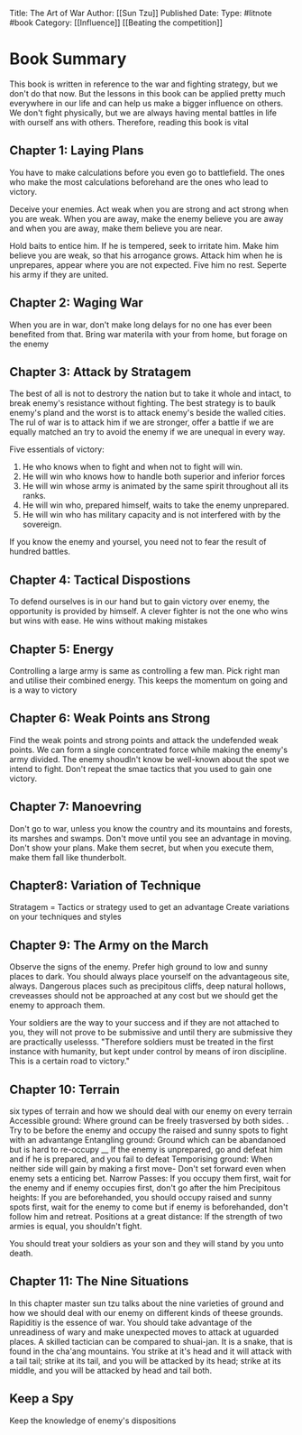 Title: The Art of War
Author: [[Sun Tzu]]
Published Date:
Type: #litnote #book 
Category: [[Influence]] [[Beating the competition]]

# Book Summary
This book is written in reference to the war and fighting strategy, but we don't do that now. But the lessons in this book can be applied pretty much everywhere in our life and can help us make a bigger influence on others.
We don't fight physically, but we are always having mental battles in life with ourself ans with others. Therefore, reading this book is vital
## Chapter 1: Laying Plans
You have to make calculations before you even go to battlefield. The ones who make the most calculations beforehand are the ones who lead to victory.

Deceive your enemies. Act weak when you are strong and act strong when you are weak. When you are away, make the enemy believe you are away and when you are away, make them believe you are near.

Hold baits to entice him. If he is tempered, seek to irritate him. Make him believe you are weak, so that his arrogance grows. Attack him when he is unprepares, appear where you are not expected. Five him no rest. Seperte his army if they are united.

## Chapter 2: Waging War
When you are in war, don't make long delays for no one has ever been benefited from that. 
Bring war materila with your from home, but forage on the enemy

## Chapter 3: Attack by Stratagem
The best of all is not to destrory the nation but to take it whole and intact, to break enemy's resistance without fighting. 
The best strategy is to baulk enemy's pland and the worst is to attack enemy's beside the walled cities.
The rul of war is to attack him if we are stronger, offer a battle if we are equally matched an try to avoid the enemy if we are unequal in every way.

Five essentials of victory:
1. He who knows when to fight and when not to fight will win.
2. He will win who knows how to handle both superior and inferior forces
3. He will win whose army is animated by the same spirit throughout all its ranks.
4. He will win who, prepared himself, waits to take the enemy unprepared.
5. He will win who has military capacity and is not interfered with by the sovereign.

If you know the enemy and yoursel, you need not to fear the result of hundred battles.

## Chapter 4: Tactical Dispostions
To defend ourselves is in our hand but to gain victory over enemy, the opportunity is provided by himself. A clever fighter is not the one who wins but wins with ease. He wins without making mistakes

## Chapter 5: Energy
 Controlling a large army is same as controlling a few man. Pick right man and utilise their combined energy. This keeps the momentum on going and is a way to victory
 
## Chapter 6: Weak Points ans Strong 
Find the weak points and strong points and attack the undefended weak points. We can form a single concentrated force while making the enemy's army divided. 
The enemy shoudln't know be well-known about the spot we intend to fight.
Don't repeat the smae tactics that you used to gain one victory.
 
## Chapter 7: Manoevring
Don't go to war, unless you know the country and its mountains and forests, its marshes and swamps.
Don't move until you see an advantage in moving.
Don't show your plans. Make them secret, but when you execute them, make them fall like thunderbolt.

## Chapter8: Variation of Technique
Stratagem = Tactics or strategy used to get an advantage
Create variations on your techniques and styles
 
## Chapter 9: The Army on the March
Observe the signs of the enemy. Prefer high ground to low and sunny places to dark.
You should always place yourself on the advantageous site, always.
Dangerous places such as precipitous cliffs, deep natural hollows, creveasses should not be approached at any cost but we should get the enemy to approach them.

Your soldiers are the way to your success and if they are not attached to  you, they will not prove to be submissive and until thery are submissive they are practically uselesss.
"Therefore soldiers must be treated in the first instance with humanity, but kept under control by means of iron discipline. This is a certain road to victory."

## Chapter 10: Terrain
six types of terrain and how we should deal with our enemy on every terrain
Accessible ground: Where ground can be freely trasversed by both sides. . Try to be before the enemy and occupy the raised and sunny spots to fight with an advantange
Entangling ground: Ground which can be abandanoed but is hard to re-occupy __ If the enemy is unprepared, go and defeat him and if he is prepared, and you fail to defeat
Temporising ground: When neither side will gain by making a first move- Don't set forward even when enemy sets a enticing bet. 
Narrow Passes: If you occupy them first, wait for the enemy and if enemy occupies first, don't go after the him
Precipitous heights: If you are beforehanded, you should occupy raised and sunny spots first, wait for the enemy to come but if enemy is beforehanded, don't follow him and retreat.
Positions at a great distance: If the strength of two armies is equal, you shouldn't fight.
 
You should treat your soldiers as your son and they will stand by you unto death. 
 
## Chapter 11: The Nine Situations
 In this chapter master sun tzu talks about the nine varieties of ground and how we should deal with our enemy on different kinds of theese grounds.
 Rapiditiy is the essence of war. You should take advantage of the unreadiness of wary and make unexpected moves to attack at uguarded places.
 A skilled tactician can be compared to shuai-jan. It is a snake, that is found in the cha'ang mountains. You strike at it's head and it will attack with a tail tail; strike at its tail, and you will be attacked by its head; strike at its middle, and you will be attacked by head and tail both.

## Keep a Spy

Keep the knowledge of enemy's dispositions